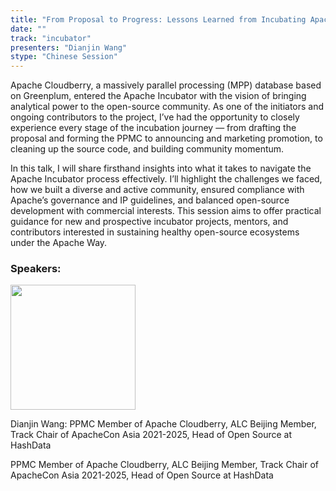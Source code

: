 ```yaml
---
title: "From Proposal to Progress: Lessons Learned from Incubating Apache Cloudberry"
date: ""
track: "incubator"
presenters: "Dianjin Wang"
stype: "Chinese Session"
---
```


Apache Cloudberry, a massively parallel processing (MPP) database based on Greenplum, entered the Apache Incubator with the vision of bringing analytical power to the open-source community. As one of the initiators and ongoing contributors to the project, I’ve had the opportunity to closely experience every stage of the incubation journey — from drafting the proposal and forming the PPMC to announcing and marketing promotion, to cleaning up the source code, and building community momentum.

In this talk, I will share firsthand insights into what it takes to navigate the Apache Incubator process effectively. I’ll highlight the challenges we faced, how we built a diverse and active community, ensured compliance with Apache’s governance and IP guidelines, and balanced open-source development with commercial interests. This session aims to offer practical guidance for new and prospective incubator projects, mentors, and contributors interested in sustaining healthy open-source ecosystems under the Apache Way.

### Speakers:


<img src="https://sessionize.com/image/ba51-400o400o1-JXYRfvPWpWpQEji2NhNp6J.jpg" width="200" /><br/>

Dianjin Wang: PPMC Member of Apache Cloudberry, ALC Beijing Member, Track Chair of ApacheCon Asia 2021-2025, Head of Open Source at HashData

PPMC Member of Apache Cloudberry, ALC Beijing Member, Track Chair of ApacheCon Asia 2021-2025, Head of Open Source at HashData

